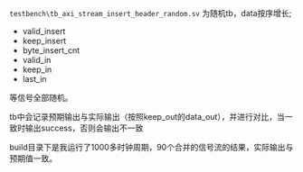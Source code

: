 `testbench\tb_axi_stream_insert_header_random.sv` 为随机tb，data按序增长;
- valid_insert
- keep_insert
- byte_insert_cnt
- valid_in
- keep_in
- last_in

等信号全部随机。

tb中会记录预期输出与实际输出（按照keep_out的data_out），并进行对比，当一致时输出success，否则会输出不一致

build目录下是我运行了1000多时钟周期，90个合并的信号流的结果，实际输出与预期值一致。